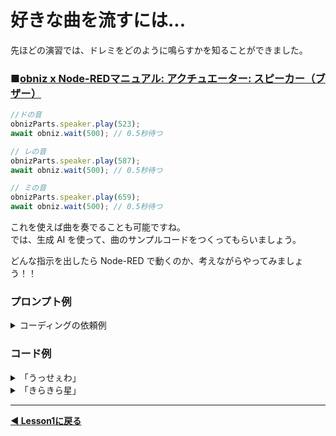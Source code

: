 # 好きな曲を流すには...  
  
先ほどの演習では、ドレミをどのように鳴らすかを知ることができました。  
  
### ■[**obniz x Node-REDマニュアル: アクチュエーター: スピーカー（ブザー）**](https://zenn.dev/protoout/books/07_node-red-obniz/viewer/actuator-speaker)

```js
//ドの音
obnizParts.speaker.play(523);
await obniz.wait(500); // 0.5秒待つ

// レの音
obnizParts.speaker.play(587);
await obniz.wait(500); // 0.5秒待つ

// ミの音
obnizParts.speaker.play(659);
await obniz.wait(500); // 0.5秒待つ

```

これを使えば曲を奏でることも可能ですね。  
では、生成 AI を使って、曲のサンプルコードをつくってもらいましょう。  

どんな指示を出したら Node-RED で動くのか、考えながらやってみましょう！！

### プロンプト例
<details>

<summary>コーディングの依頼例</summary>

```js
ブザー(PKM13EPYH4000-A0)を使って曲を奏でたいです。
次のJavaScriptのコードをもとにして【曲名】のメロディーを書いてください。

obnizParts.speaker.play(523); // ドの音を鳴らす
await obniz.wait(1000); //1秒待つ
obnizParts.speaker.play(587); // レの音を鳴らす
await obniz.wait(1000); //1秒待つ
obnizParts.speaker.play(659); // ミの音を鳴らす
await obniz.wait(1000); //1秒待つ
obnizParts.speaker.stop();

```

</details>  


### コード例
<details>

<summary>「うっせぇわ」</summary>

```js
async function playUsseewaIntro() {
    const notes = [
        784, 784, 880, 784, 659, 784, 659, 587
    ];
    const durations = [
        300, 300, 300, 300, 300, 300, 300, 500
    ];

    for (let i = 0; i < notes.length; i++) {
        obnizParts.speaker.play(notes[i]);
        await obniz.wait(durations[i]);
        obnizParts.speaker.stop();
        await obniz.wait(100);
    }
}

playUsseewaIntro();

```

</details>  

<details>  
<summary>「きらきら星」</summary>

```js
async function playTwinkle() {
    const notes = [
        523, 523, 784, 784, 880, 880, 784, // きらきらひかる
        698, 698, 659, 659, 587, 587, 523  // おそらのほしよ
    ];
    const durations = [
        500, 500, 500, 500, 500, 500, 1000,
        500, 500, 500, 500, 500, 500, 1000
    ];

    for (let i = 0; i < notes.length; i++) {
        obnizParts.speaker.play(notes[i]);
        await obniz.wait(durations[i]);
        obnizParts.speaker.stop();
        await obniz.wait(100); // 少し休符を入れる
    }
}

playTwinkle();

```

</details>  

----

**[◀ Lesson1に戻る](../readme.md)**
